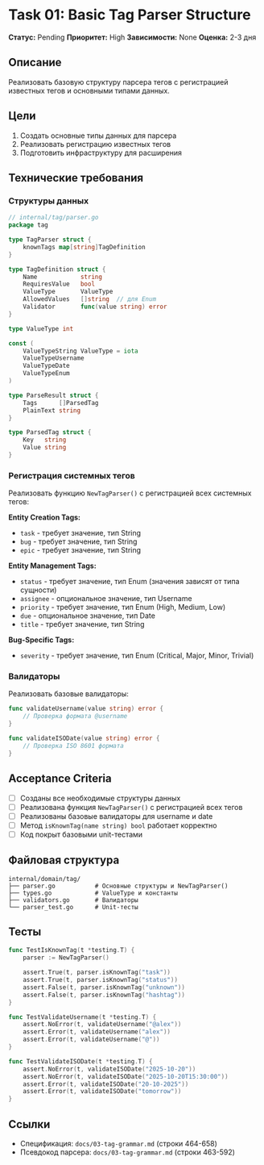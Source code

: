 # Task 01: Basic Tag Parser Structure

**Статус:** Pending
**Приоритет:** High
**Зависимости:** None
**Оценка:** 2-3 дня

## Описание

Реализовать базовую структуру парсера тегов с регистрацией известных тегов и основными типами данных.

## Цели

1. Создать основные типы данных для парсера
2. Реализовать регистрацию известных тегов
3. Подготовить инфраструктуру для расширения

## Технические требования

### Структуры данных

```go
// internal/tag/parser.go
package tag

type TagParser struct {
    knownTags map[string]TagDefinition
}

type TagDefinition struct {
    Name            string
    RequiresValue   bool
    ValueType       ValueType
    AllowedValues   []string  // для Enum
    Validator       func(value string) error
}

type ValueType int

const (
    ValueTypeString ValueType = iota
    ValueTypeUsername
    ValueTypeDate
    ValueTypeEnum
)

type ParseResult struct {
    Tags      []ParsedTag
    PlainText string
}

type ParsedTag struct {
    Key   string
    Value string
}
```

### Регистрация системных тегов

Реализовать функцию `NewTagParser()` с регистрацией всех системных тегов:

**Entity Creation Tags:**
- `task` - требует значение, тип String
- `bug` - требует значение, тип String
- `epic` - требует значение, тип String

**Entity Management Tags:**
- `status` - требует значение, тип Enum (значения зависят от типа сущности)
- `assignee` - опциональное значение, тип Username
- `priority` - требует значение, тип Enum (High, Medium, Low)
- `due` - опциональное значение, тип Date
- `title` - требует значение, тип String

**Bug-Specific Tags:**
- `severity` - требует значение, тип Enum (Critical, Major, Minor, Trivial)

### Валидаторы

Реализовать базовые валидаторы:

```go
func validateUsername(value string) error {
    // Проверка формата @username
}

func validateISODate(value string) error {
    // Проверка ISO 8601 формата
}
```

## Acceptance Criteria

- [ ] Созданы все необходимые структуры данных
- [ ] Реализована функция `NewTagParser()` с регистрацией всех тегов
- [ ] Реализованы базовые валидаторы для username и date
- [ ] Метод `isKnownTag(name string) bool` работает корректно
- [ ] Код покрыт базовыми unit-тестами

## Файловая структура

```
internal/domain/tag/
├── parser.go           # Основные структуры и NewTagParser()
├── types.go            # ValueType и константы
├── validators.go       # Валидаторы
└── parser_test.go      # Unit-тесты
```

## Тесты

```go
func TestIsKnownTag(t *testing.T) {
    parser := NewTagParser()

    assert.True(t, parser.isKnownTag("task"))
    assert.True(t, parser.isKnownTag("status"))
    assert.False(t, parser.isKnownTag("unknown"))
    assert.False(t, parser.isKnownTag("hashtag"))
}

func TestValidateUsername(t *testing.T) {
    assert.NoError(t, validateUsername("@alex"))
    assert.Error(t, validateUsername("alex"))
    assert.Error(t, validateUsername("@"))
}

func TestValidateISODate(t *testing.T) {
    assert.NoError(t, validateISODate("2025-10-20"))
    assert.NoError(t, validateISODate("2025-10-20T15:30:00"))
    assert.Error(t, validateISODate("20-10-2025"))
    assert.Error(t, validateISODate("tomorrow"))
}
```

## Ссылки

- Спецификация: `docs/03-tag-grammar.md` (строки 464-658)
- Псевдокод парсера: `docs/03-tag-grammar.md` (строки 463-592)
